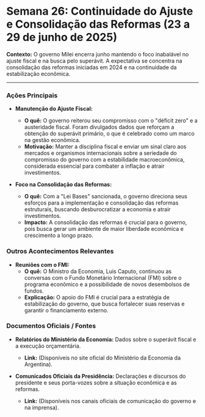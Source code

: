# Semana 26: Continuidade do Ajuste e Consolidação das Reformas (23 a 29 de junho de 2025)

**Contexto:** O governo Milei encerra junho mantendo o foco inabalável no ajuste fiscal e na busca pelo superávit. A expectativa se concentra na consolidação das reformas iniciadas em 2024 e na continuidade da estabilização econômica.

---

### Ações Principais

*   **Manutenção do Ajuste Fiscal:**
    *   **O quê:** O governo reiterou seu compromisso com o "déficit zero" e a austeridade fiscal. Foram divulgados dados que reforçam a obtenção do superávit primário, o que é celebrado como um marco na gestão econômica.
    *   **Motivação:** Manter a disciplina fiscal e enviar um sinal claro aos mercados e organismos internacionais sobre a seriedade do compromisso do governo com a estabilidade macroeconômica, considerada essencial para combater a inflação e atrair investimentos.

*   **Foco na Consolidação das Reformas:**
    *   **O quê:** Com a "Lei Bases" sancionada, o governo direciona seus esforços para a implementação e consolidação das reformas estruturais, buscando desburocratizar a economia e atrair investimentos.
    *   **Impacto:** A consolidação das reformas é crucial para o governo, pois busca gerar um ambiente de maior liberdade econômica e crescimento a longo prazo.

### Outros Acontecimentos Relevantes

*   **Reuniões com o FMI:**
    *   **O quê:** O Ministro da Economia, Luis Caputo, continuou as conversas com o Fundo Monetário Internacional (FMI) sobre o programa econômico e a possibilidade de novos desembolsos de fundos.
    *   **Explicação:** O apoio do FMI é crucial para a estratégia de estabilização do governo, que busca fortalecer suas reservas e garantir o financiamento externo.

### Documentos Oficiais / Fontes

*   **Relatórios do Ministério da Economia:** Dados sobre o superávit fiscal e a execução orçamentária.
    *   **Link:** (Disponíveis no site oficial do Ministério da Economia da Argentina).

*   **Comunicados Oficiais da Presidência:** Declarações e discursos do presidente e seus porta-vozes sobre a situação econômica e as reformas.
    *   **Link:** (Disponíveis nos canais oficiais de comunicação do governo e na imprensa).
